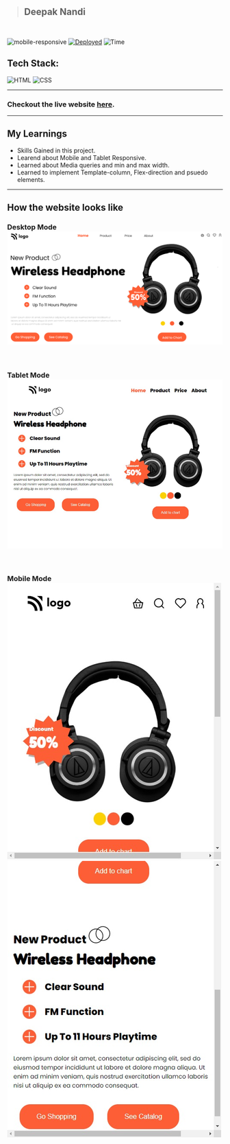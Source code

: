 > ## Deepak Nandi

<br/>

![mobile-responsive](https://img.shields.io/badge/Mobile%20Responsive-Yes-red)
[![Deployed](https://img.shields.io/badge/Deployed-Yes-green)](#)
![Time](https://img.shields.io/badge/Time%20Taken-10hrs-green)

## Tech Stack:

![HTML](https://img.shields.io/badge/html-3670A0?style=for-the-badge&logo=html5&logoColor=white)
![CSS](https://img.shields.io/badge/CSS-%234ea94b.svg?style=for-the-badge&logo=css3&logoColor=white)

---

### Checkout the live website [here](https://project07-Product.netlify.app/).

---

## My Learnings

-   Skills Gained in this project.
-   Learend about Mobile and Tablet Responsive.
-   Learned about Media queries and min and max width.
-   Learned to implement Template-column, Flex-direction and psuedo elements.

---

## How the website looks like

### Desktop Mode ![Tablet](./thumbnail.png)
<br>

### Tablet Mode ![Mobile](./Tablet%20Thumbnail.png)

<br>

### Mobile Mode ![Mobile](./Mobile-Mode1.png)![Desktop](./Mobile-Mode2.png)
